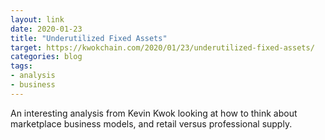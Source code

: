 ```yaml
---
layout: link
date: 2020-01-23
title: "Underutilized Fixed Assets"
target: https://kwokchain.com/2020/01/23/underutilized-fixed-assets/
categories: blog
tags:
- analysis
- business
---
```


An interesting analysis from Kevin Kwok looking at how to think about marketplace business models, and retail versus professional supply.
